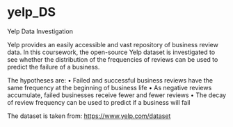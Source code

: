 # yelp_DS
Yelp Data Investigation

Yelp provides an easily accessible and vast repository of business review data. In this coursework, the open-source Yelp dataset is investigated to see whether the distribution of the frequencies of reviews can be used to predict the failure of a business. 

The hypotheses are:
• Failed and successful business reviews have the same frequency at the beginning of business life • As negative reviews accumulate, failed businesses receive fewer and fewer reviews
• The decay of review frequency can be used to predict if a business will fail


The dataset is taken from: https://www.yelp.com/dataset 
